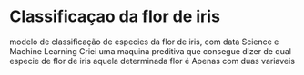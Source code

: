 # Classificaçao da flor de iris
modelo de classificação de especies da flor de iris, com data Science e Machine Learning 
Criei uma maquina preditiva que consegue dizer de qual especie de flor de iris aquela determinada flor é 
Apenas com duas variaveis 

